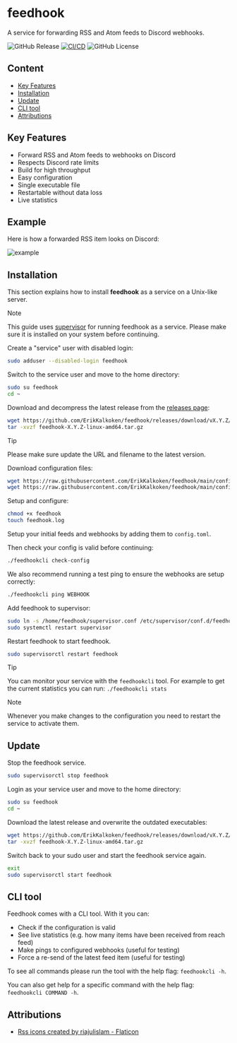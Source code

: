 # feedhook

A service for forwarding RSS and Atom feeds to Discord webhooks.

![GitHub Release](https://img.shields.io/github/v/release/ErikKalkoken/feedhook)
[![CI/CD](https://github.com/ErikKalkoken/feedhook/actions/workflows/go.yml/badge.svg)](https://github.com/ErikKalkoken/feedhook/actions/workflows/go.yml)
![GitHub License](https://img.shields.io/github/license/ErikKalkoken/feedhook)

## Content

- [Key Features](#key-features)
- [Installation](#installation)
- [Update](#update)
- [CLI tool](#cli-tool)
- [Attributions](#attributions)

## Key Features

- Forward RSS and Atom feeds to webhooks on Discord
- Respects Discord rate limits
- Build for high throughput
- Easy configuration
- Single executable file
- Restartable without data loss
- Live statistics

## Example

Here is how a forwarded RSS item looks on Discord:

![example](https://cdn.imgpile.com/f/s1P9K4y_xl.png)

## Installation

This section explains how to install **feedhook** as a service on a Unix-like server.

> [!NOTE]
> This guide uses [supervisor](http://supervisord.org/index.html) for running feedhook as a service. Please make sure it is installed on your system before continuing.

Create a "service" user with disabled login:

```sh
sudo adduser --disabled-login feedhook
```

Switch to the service user and move to the home directory:

```sh
sudo su feedhook
cd ~
```

Download and decompress the latest release from the [releases page](https://github.com/ErikKalkoken/feedhook/releases):

```sh
wget https://github.com/ErikKalkoken/feedhook/releases/download/vX.Y.Z/feedhook-X.Y.Z-linux-amd64.tar.gz
tar -xvzf feedhook-X.Y.Z-linux-amd64.tar.gz
```

> [!TIP]
> Please make sure update the URL and filename to the latest version.

Download configuration files:

```sh
wget https://raw.githubusercontent.com/ErikKalkoken/feedhook/main/config/supervisor.conf
wget https://raw.githubusercontent.com/ErikKalkoken/feedhook/main/config/config.toml
```

Setup and configure:

```sh
chmod +x feedhook
touch feedhook.log
```

Setup your initial feeds and webhooks by adding them to `config.toml`.

Then check your config is valid before continuing:

```sh
./feedhookcli check-config
```

We also recommend running a test ping to ensure the webhooks are setup correctly:

```sh
./feedhookcli ping WEBHOOK
```

Add feedhook to supervisor:

```sh
sudo ln -s /home/feedhook/supervisor.conf /etc/supervisor/conf.d/feedhook.conf
sudo systemctl restart supervisor
```

Restart feedhook to start feedhook.

```sh
sudo supervisorctl restart feedhook
```

> [!TIP]
> You can monitor your service with the `feedhookcli` tool. For example to get the current statistics you can run: `./feedhookcli stats`

> [!NOTE]
> Whenever you make changes to the configuration you need to restart the service to activate them.

## Update

Stop the feedhook service.

```sh
sudo supervisorctl stop feedhook
```

Login as your service user and move to the home directory:

```sh
sudo su feedhook
cd ~
```

Download the latest release and overwrite the outdated executables:

```sh
wget https://github.com/ErikKalkoken/feedhook/releases/download/vX.Y.Z/feedhook-X.Y.Z-linux-amd64.tar.gz
tar -xvzf feedhook-X.Y.Z-linux-amd64.tar.gz
```

Switch back to your sudo user and start the feedhook service again.

```sh
exit
sudo supervisorctl start feedhook
```

## CLI tool

Feedhook comes with a CLI tool. With it you can:

- Check if the configuration is valid
- See live statistics (e.g. how many items have been received from reach feed)
- Make pings to configured webhooks (useful for testing)
- Force a re-send of the latest feed item (useful for testing)

To see all commands please run the tool with the help flag: `feedhookcli -h`.

You can also get help for a specific command with the help flag: `feedhookcli COMMAND -h`.

## Attributions

- [Rss icons created by riajulislam - Flaticon](https://www.flaticon.com/free-icons/rss)
